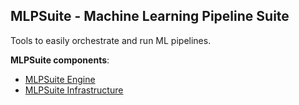 ## MLPSuite - Machine Learning Pipeline Suite

Tools to easily orchestrate and run ML pipelines. 

**MLPSuite components**:
- [MLPSuite Engine](https://github.com/bubikhonza/mlpsuite_engine/tree/c9561c055f23e7461502afb1baaa0a5ee0103a6f)
- [MLPSuite Infrastructure](https://github.com/bubikhonza/mlpsuite_infrastructure/tree/1fc7c32390eca0a5a1f4adc08610eca58635fad6)
